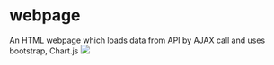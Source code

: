 # webpage
An HTML webpage which loads data from API by AJAX call and uses bootstrap, Chart.js
<img src="https://user-images.githubusercontent.com/41586190/47618018-f826ca80-daf3-11e8-89d6-40ab70841513.PNG">
